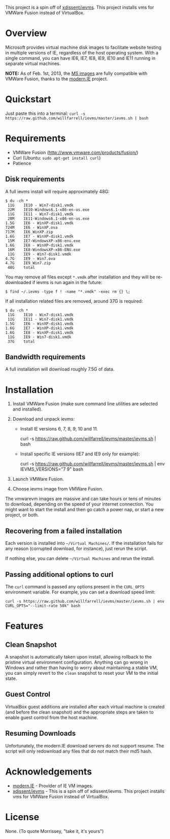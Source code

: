 This project is a spin off of [xdissent/ievms](https://github.com/xdissent/ievms). This project installs vms for VMWare Fusion instead of VirtualBox.

Overview
========

Microsoft provides virtual machine disk images to facilitate website testing 
in multiple versions of IE, regardless of the host operating system. With a single command, you can have IE6, IE7, IE8, IE9, IE10 and IE11 running in separate virtual machines. 

**NOTE:** As of Feb. 1st, 2013, the [MS images](http://www.modern.ie/virtualization-tools)
are fully compatible with VMWare Fusion, thanks to the [modern.IE](http://modern.IE)
project.


Quickstart
==========

Just paste this into a terminal: `curl -s https://raw.github.com/willfarrell/ievms/master/ievms.sh | bash`


Requirements
============

* VMWare Fusion (http://www.vmware.com/products/fusion/)
* Curl (Ubuntu: `sudo apt-get install curl`)
* Patience


Disk requirements
-----------------

A full ievms install will require approximately 48G:

    $ du -ch *
     11G    IE10 - Win7-disk1.vmdk
     22M    IE10-Windows6.1-x86-en-us.exe
     11G    IE11 - Win7-disk1.vmdk
     28M    IE11-Windows6.1-x86-en-us.exe
    1.5G    IE6 - WinXP-disk1.vmdk
    724M    IE6 - WinXP.ova
    717M    IE6_WinXP.zip
    1.6G    IE7 - WinXP-disk1.vmdk
     15M    IE7-WindowsXP-x86-enu.exe
    1.6G    IE8 - WinXP-disk1.vmdk
     16M    IE8-WindowsXP-x86-ENU.exe
     11G    IE9 - Win7-disk1.vmdk
    4.7G    IE9 - Win7.ova
    4.7G    IE9_Win7.zip
     48G    total
   
You may remove all files except `*.vmdk` after installation and they will be
re-downloaded if ievms is run again in the future:

    $ find ~/.ievms -type f ! -name "*.vmdk" -exec rm {} \;

If all installation related files are removed, around 37G is required:

    $ du -ch *
     11G    IE10 - Win7-disk1.vmdk
     11G    IE11 - Win7-disk1.vmdk
    1.5G    IE6 - WinXP-disk1.vmdk
    1.6G    IE7 - WinXP-disk1.vmdk
    1.6G    IE8 - WinXP-disk1.vmdk
     11G    IE9 - Win7-disk1.vmdk
     37G    total


Bandwidth requirements
----------------------

A full installation will download roughly 7.5G of data.


Installation
============

1. Install VMWare Fusion (make sure command line utilities are selected and installed).

2. Download and unpack ievms:

   * Install IE versions 6, 7, 8, 9, 10 and 11.

        curl -s https://raw.github.com/willfarrell/ievms/master/ievms.sh | bash

   * Install specific IE versions (IE7 and IE9 only for example):

        curl -s https://raw.github.com/willfarrell/ievms/master/ievms.sh | env IEVMS_VERSIONS="7 9" bash

3. Launch VMWare Fusion.

4. Choose ievms image from VMWare Fusion.

The vmwarevm images are massive and can take hours or tens of minutes to 
download, depending on the speed of your internet connection. You might want
to start the install and then go catch a power nap, or start a new project, or both. 


Recovering from a failed installation
-------------------------------------

Each version is installed into `~/Virtual Machines/`. If the installation fails for any reason (corrupted download, for instance), just rerun the script. 

If nothing else, you can delete `~/Virtual Machines` and rerun the install.


Passing additional options to curl
----------------------------------

The `curl` command is passed any options present in the `CURL_OPTS` 
environment variable. For example, you can set a download speed limit:

    curl -s https://raw.github.com/willfarrell/ievms/master/ievms.sh | env CURL_OPTS="--limit-rate 50k" bash


Features
========


Clean Snapshot
--------------

A snapshot is automatically taken upon install, allowing rollback to the
pristine virtual environment configuration. Anything can go wrong in 
Windows and rather than having to worry about maintaining a stable VM,
you can simply revert to the `clean` snapshot to reset your VM to the
initial state.


Guest Control
-------------

VirtualBox guest additions are installed after each virtual machine is created
(and before the clean snapshot) and the appropriate steps are taken to enable
guest control from the host machine.


Resuming Downloads
------------------

Unfortunately, the modern.IE download servers do not support resume. The script will only redownload any files that do not match their md5 hash.


Acknowledgements
================

* [modern.IE](http://modern.ie) - Provider of IE VM images.
* [xdissent/ievms](https://github.com/xdissent/ievms) - This is a spin off of xdissent/ievms. This project installs vms for VMWare Fusion instead of VirtualBox.

License
=======

None. (To quote Morrissey, "take it, it's yours")
